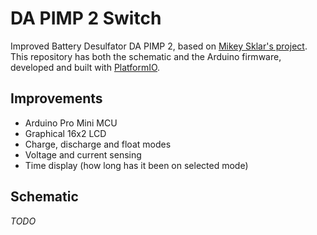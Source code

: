 # DA PIMP 2 Switch
Improved Battery Desulfator DA PIMP 2, based on [Mikey Sklar's project](http://mikeysklar.blogspot.com/p/da-pimp-battery-desulfator.html). This repository has both the schematic and the Arduino firmware, developed and built with [PlatformIO](https://platformio.org/).

## Improvements

* Arduino Pro Mini MCU
* Graphical 16x2 LCD
* Charge, discharge and float modes
* Voltage and current sensing
* Time display (how long has it been on selected mode)

## Schematic

*TODO*